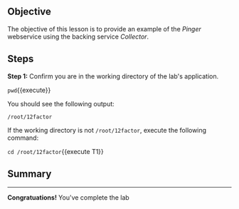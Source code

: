 ## Objective
The objective of this lesson is to provide an example of the *Pinger* webservice using the backing service *Collector*.


## Steps

**Step 1:** Confirm you are in the working directory of the lab's application.

`pwd`{{execute}}

You should see the following output:

`/root/12factor`

If the working directory is not `/root/12factor`, execute the following command:

`cd /root/12factor`{{execute T1}}

## Summary

---

**Congratuations!** You've complete the lab



